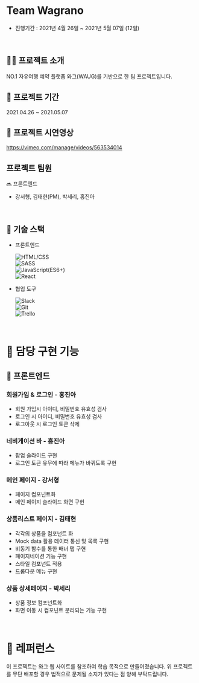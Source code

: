 # Team Wagrano

- 진행기간 : 2021년 4월 26일 ~ 2021년 5월 07일 (12일)

</br>

## 👏🏻 프로젝트 소개

NO.1 자유여행 예약 플랫폼 와그(WAUG)를 기반으로 한 팀 프로젝트입니다.

## 📅 프로젝트 기간

2021.04.26 ~ 2021.05.07

## 🎥 프로젝트 시연영상

https://vimeo.com/manage/videos/563534014

## 프로젝트 팀원

🔜 프론트엔드

- 강서형, 김태현(PM), 박세리, 홍진아

</br>

## 🔧 기술 스택

- 프론트엔드

  ![HTML/CSS](https://img.shields.io/badge/-HTML/CSS-E44D26)  
  ![SASS](https://img.shields.io/badge/-SASS-ff69b4)  
  ![JavaScript(ES6+)](<https://img.shields.io/badge/-JavaScript(ES6%2B)-F0DB4D>)  
  ![React](https://img.shields.io/badge/-React-blue)

- 협업 도구

  ![Slack](https://img.shields.io/badge/-Slack-D91D57)  
  ![Git](https://img.shields.io/badge/-Git-black)  
  ![Trello](https://img.shields.io/badge/-Trello-036AA7)

</br>

# 🔨 담당 구현 기능

## 📝 프론트엔드

### 회원가입 & 로그인 - 홍진아

- 회원 가입시 아이디, 비밀번호 유효성 검사
- 로그인 시 아이디, 비밀번호 유효성 검사
- 로그아웃 시 로그인 토큰 삭제

### 네비게이션 바 - 홍진아

- 팝업 슬라이드 구현
- 로그인 토큰 유무에 따라 메뉴가 바뀌도록 구현

### 메인 페이지 - 강서형

- 페이지 컴포넌트화
- 메인 페이지 슬라이드 화면 구현

### 상품리스트 페이지 - 김태현

- 각각의 상품을 컴포넌트 화
- Mock data 활용 데이터 통신 및 목록 구현
- 비동기 함수를 통한 배너 탭 구현
- 페이지네이션 기능 구현
- 스타일 컴포넌트 적용
- 드롭다운 메뉴 구현

### 상품 상세페이지 - 박세리

- 상품 정보 컴포넌트화
- 화면 이동 시 컴포넌트 분리되는 기능 구현

</br>

# 🚨 레퍼런스

이 프로젝트는 와그 웹 사이트를 참조하여 학습 목적으로 만들어졌습니다. 위 프로젝트를 무단 배포할 경우 법적으로 문제될 소지가 있다는 점 양해 부탁드립니다.
